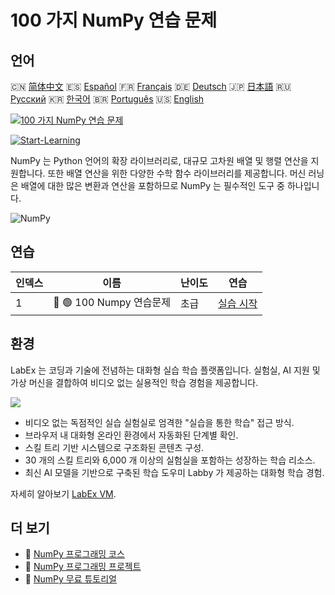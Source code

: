 # 100 가지 NumPy 연습 문제

## 언어

🇨🇳 [简体中文](README_zh.md) 🇪🇸 [Español](README_es.md) 🇫🇷 [Français](README_fr.md) 🇩🇪 [Deutsch](README_de.md) 🇯🇵 [日本語](README_ja.md) 🇷🇺 [Русский](README_ru.md) 🇰🇷 [한국어](README_ko.md) 🇧🇷 [Português](README_pt.md) 🇺🇸 [English](README.md) 

[![100 가지 NumPy 연습 문제](https://cover-creator.labex.io/100-numpy-exercises.png?lang=ko)](https://labex.io/ko/courses/100-numpy-exercises)

[![Start-Learning](https://img.shields.io/badge/Start-Learning-whitesmoke?style=for-the-badge)](https://labex.io/ko/courses/100-numpy-exercises)

NumPy 는 Python 언어의 확장 라이브러리로, 대규모 고차원 배열 및 행렬 연산을 지원합니다. 또한 배열 연산을 위한 다양한 수학 함수 라이브러리를 제공합니다. 머신 러닝은 배열에 대한 많은 변환과 연산을 포함하므로 NumPy 는 필수적인 도구 중 하나입니다.

![NumPy](https://img.shields.io/badge/NumPy-whitesmoke?style=for-the-badge&logo=numpy)


## 연습

|   인덱스 | 이름                     | 난이도   | 연습                                                                                       |
|----------|--------------------------|----------|--------------------------------------------------------------------------------------------|
|        1 | 📖 🟢 100 Numpy 연습문제 | 초급     | <a target='_blank' href='https://labex.io/ko/labs/100-numpy-exercises-20746'>실습 시작</a> |

## 환경

LabEx 는 코딩과 기술에 전념하는 대화형 실습 학습 플랫폼입니다. 실험실, AI 지원 및 가상 머신을 결합하여 비디오 없는 실용적인 학습 경험을 제공합니다.

![](https://tutorial-screenshot.getvm.io/images/vm-1725247253.png)

- 비디오 없는 독점적인 실습 실험실로 엄격한 "실습을 통한 학습" 접근 방식.
- 브라우저 내 대화형 온라인 환경에서 자동화된 단계별 확인.
- 스킬 트리 기반 시스템으로 구조화된 콘텐츠 구성.
- 30 개의 스킬 트리와 6,000 개 이상의 실험실을 포함하는 성장하는 학습 리소스.
- 최신 AI 모델을 기반으로 구축된 학습 도우미 Labby 가 제공하는 대화형 학습 경험.

자세히 알아보기 [LabEx VM](https://support.labex.io/using-labex/virtual-machine).

## 더 보기

- 🔗 [NumPy 프로그래밍 코스](https://github.com/labex-labs/awesome-programming-courses)
- 🔗 [NumPy 프로그래밍 프로젝트](https://github.com/labex-labs/awesome-programming-projects)
- 🔗 [NumPy 무료 튜토리얼](https://github.com/labex-labs/numpy-free-tutorials)

